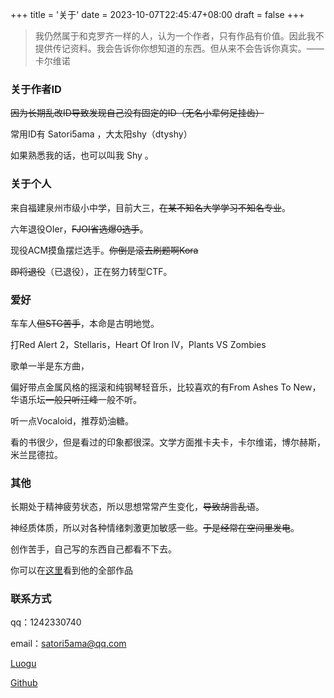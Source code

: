 +++
title = '关于'
date = 2023-10-07T22:45:47+08:00
draft = false
+++

> 我仍然属于和克罗齐一样的人，认为一个作者，只有作品有价值。因此我不提供传记资料。我会告诉你你想知道的东西。但从来不会告诉你真实。——卡尔维诺

### 关于作者ID

~~因为长期乱改ID导致发现自己没有固定的ID（无名小辈何足挂齿）~~

常用ID有  Satori5ama ，大太阳shy（dtyshy）

如果熟悉我的话，也可以叫我 Shy 。

### 关于个人

来自福建泉州市级小中学，目前大三，~~在某不知名大学学习不知名专业~~。

六年退役OIer，~~FJOI省选爆0选手~~。

现役ACM摸鱼摆烂选手。~~你倒是滚去刷题啊Kora~~

~~即将退役~~（已退役），正在努力转型CTF。

### 爱好

车车人~~但STG苦手~~，本命是古明地觉。

打Red Alert 2，Stellaris，Heart Of Iron Ⅳ，Plants VS Zombies

歌单一半是东方曲，

偏好带点金属风格的摇滚和纯钢琴轻音乐，比较喜欢的有From Ashes To New，华语乐坛~~一般只听汪峰~~一般不听。

听一点Vocaloid，推荐奶油糖。

看的书很少，但是看过的印象都很深。文学方面推卡夫卡，卡尔维诺，博尔赫斯，米兰昆德拉。

### 其他

长期处于精神疲劳状态，所以思想常常产生变化，~~导致胡言乱语~~。

神经质体质，所以对各种情绪刺激更加敏感一些。~~于是经常在空间里发电~~。

创作苦手，自己写的东西自己都看不下去。

你可以在[这里](/posts/)看到他的全部作品

### 联系方式

qq：1242330740

email：satori5ama@qq.com

[Luogu](https://www.luogu.com.cn/user/72462)

[Github](https://github.com/Satori5ama/)





